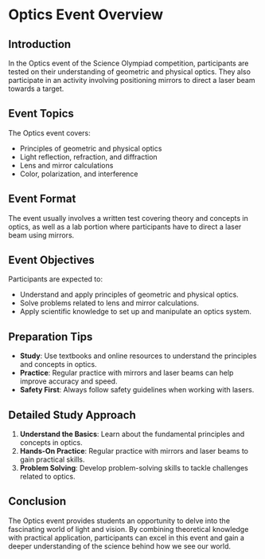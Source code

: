 # Optics Event Overview

## Introduction
In the Optics event of the Science Olympiad competition, participants are tested on their understanding of geometric and physical optics. They also participate in an activity involving positioning mirrors to direct a laser beam towards a target.

## Event Topics
The Optics event covers:

- Principles of geometric and physical optics
- Light reflection, refraction, and diffraction
- Lens and mirror calculations
- Color, polarization, and interference

## Event Format
The event usually involves a written test covering theory and concepts in optics, as well as a lab portion where participants have to direct a laser beam using mirrors.

## Event Objectives
Participants are expected to:

- Understand and apply principles of geometric and physical optics.
- Solve problems related to lens and mirror calculations.
- Apply scientific knowledge to set up and manipulate an optics system.

## Preparation Tips

- **Study**: Use textbooks and online resources to understand the principles and concepts in optics.
- **Practice**: Regular practice with mirrors and laser beams can help improve accuracy and speed.
- **Safety First**: Always follow safety guidelines when working with lasers.

## Detailed Study Approach
1. **Understand the Basics**: Learn about the fundamental principles and concepts in optics.
2. **Hands-On Practice**: Regular practice with mirrors and laser beams to gain practical skills.
3. **Problem Solving**: Develop problem-solving skills to tackle challenges related to optics.

## Conclusion
The Optics event provides students an opportunity to delve into the fascinating world of light and vision. By combining theoretical knowledge with practical application, participants can excel in this event and gain a deeper understanding of the science behind how we see our world.